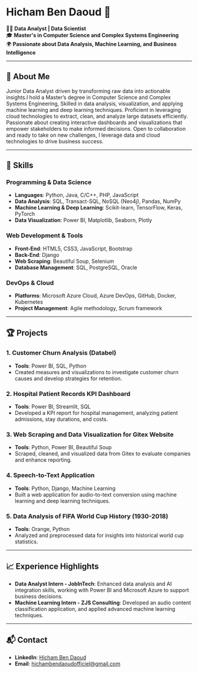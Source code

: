 # Hicham Ben Daoud 👋

👨‍💻 **Data Analyst | Data Scientist**  
🎓 **Master's in Computer Science and Complex Systems Engineering**  
🌍 **Passionate about Data Analysis, Machine Learning, and Business Intelligence**

---

## 👋 About Me
Junior Data Analyst driven by transforming raw data into actionable insights.I hold a Master’s degree in Computer Science and Complex Systems Engineering, Skilled in data analysis, visualization, and applying machine learning and deep learning techniques. Proficient in leveraging cloud technologies to extract, clean, and analyze large datasets efficiently. Passionate about creating interactive dashboards and visualizations that empower stakeholders to make informed decisions. Open to collaboration and ready to take on new challenges, I leverage data and cloud technologies to drive business success.

---

## 🔧 Skills

### Programming & Data Science
- **Languages**: Python, Java, C/C++, PHP, JavaScript
- **Data Analysis**: SQL, Transact-SQL, NoSQL (Neo4j), Pandas, NumPy
- **Machine Learning & Deep Learning**: Scikit-learn, TensorFlow, Keras, PyTorch
- **Data Visualization**: Power BI, Matplotlib, Seaborn, Plotly

### Web Development & Tools
- **Front-End**: HTML5, CSS3, JavaScript, Bootstrap
- **Back-End**: Django
- **Web Scraping**: Beautiful Soup, Selenium
- **Database Management**: SQL, PostgreSQL, Oracle

### DevOps & Cloud
- **Platforms**: Microsoft Azure Cloud, Azure DevOps, GitHub, Docker, Kubernetes
- **Project Management**: Agile methodology, Scrum framework

---

## 🏆 Projects

### 1. **Customer Churn Analysis (Databel)**
   - **Tools**: Power BI, SQL, Python
   - Created measures and visualizations to investigate customer churn causes and develop strategies for retention.

### 2. **Hospital Patient Records KPI Dashboard**
   - **Tools**: Power BI, Streamlit, SQL
   - Developed a KPI report for hospital management, analyzing patient admissions, stay durations, and costs.

### 3. **Web Scraping and Data Visualization for Gitex Website**
   - **Tools**: Python, Power BI, Beautiful Soup
   - Scraped, cleaned, and visualized data from Gitex to evaluate companies and enhance reporting.

### 4. **Speech-to-Text Application**
   - **Tools**: Python, Django, Machine Learning
   - Built a web application for audio-to-text conversion using machine learning and deep learning techniques.

### 5. **Data Analysis of FIFA World Cup History (1930-2018)**
   - **Tools**: Orange, Python
   - Analyzed and preprocessed data for insights into historical world cup statistics.

---

## 📈 Experience Highlights

- **Data Analyst Intern - JobInTech**: Enhanced data analysis and AI integration skills, working with Power BI and Microsoft Azure to support business decisions.
- **Machine Learning Intern - ZJS Consulting**: Developed an audio content classification application, and applied advanced machine learning techniques.

---

## 📬 Contact

- **LinkedIn**: [Hicham Ben Daoud](https://www.linkedin.com/in/hicham-ben-daoud-a40a80240/)
- **Email**: hichambendaoudofficiel@gmail.com
